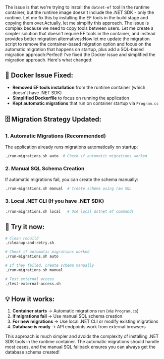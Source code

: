 The issue is that we're trying to install the `dotnet-ef` tool in the runtime container, but the runtime image doesn't include the .NET SDK - only the runtime. Let me fix this by installing the EF tools in the build stage and copying them over.Actually, let me simplify this approach. The issue is complex because we need to copy tools between users. Let me create a simpler solution that doesn't require EF tools in the container, and instead provides better migration alternatives:Now let me update the migration script to remove the container-based migration option and focus on the automatic migration that happens on startup, plus add a SQL-based migration approach:Perfect! I've fixed the Docker issue and simplified the migration approach. Here's what changed:

## 🔧 **Docker Issue Fixed:**
- **Removed EF tools installation** from the runtime container (which doesn't have .NET SDK)
- **Simplified Dockerfile** to focus on running the application
- **Kept automatic migrations** that run on container startup via `Program.cs`

## 🗄️ **Migration Strategy Updated:**

### **1. Automatic Migrations (Recommended)**
The application already runs migrations automatically on startup:
```bash
./run-migrations.sh auto  # Check if automatic migrations worked
```

### **2. Manual SQL Schema Creation**
If automatic migrations fail, you can create the schema manually:
```bash
./run-migrations.sh manual  # Create schema using raw SQL
```

### **3. Local .NET CLI (If you have .NET SDK)**
```bash
./run-migrations.sh local   # Use local dotnet ef commands
```

## 🚀 **Try it now:**

```bash
# Clean rebuild 
./cleanup-and-retry.sh

# Check if automatic migrations worked
./run-migrations.sh auto

# If they failed, create schema manually
./run-migrations.sh manual

# Test external access
./test-external-access.sh
```

## 💡 **How it works:**

1. **Container starts** → Automatic migrations run (via `Program.cs`)
2. **If migrations fail** → Use manual SQL schema creation
3. **For new migrations** → Use local .NET CLI or modify existing migrations
4. **Database is ready** → API endpoints work from external browsers

This approach is much simpler and avoids the complexity of installing .NET SDK tools in the runtime container. The automatic migrations should handle most cases, and the manual SQL fallback ensures you can always get the database schema created!